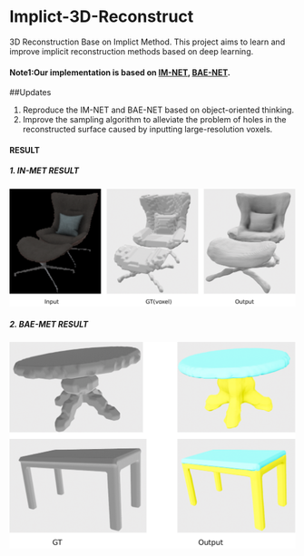 # Implict-3D-Reconstruct
3D Reconstruction Base on Implict Method. This project aims to learn and improve implicit reconstruction methods based on deep learning.
#### Note1:Our implementation is based on [IM-NET](https://github.com/czq142857/IM-NET-pytorch), [BAE-NET](https://github.com/czq142857/BAE-NET).
##Updates
  1. Reproduce the IM-NET and BAE-NET based on object-oriented thinking.
  2. Improve the sampling algorithm to alleviate the problem of holes in the reconstructed surface caused by inputting large-resolution voxels.
 #### RESULT
 ##### 1. IN-MET RESULT 
  ![IM-NET RESULT](https://github.com/jinghuan-Chen/Implict-3D-Reconstruct/blob/master/images/IM-NET-RESULT.png)
 ##### 2. BAE-MET RESULT 
  ![BAE-NET RESULT](https://github.com/jinghuan-Chen/Implict-3D-Reconstruct/blob/master/images/BAE-NET-RESULT.png)
